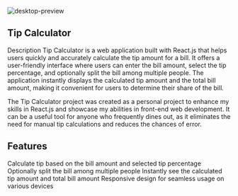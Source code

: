 
![desktop-preview](https://github.com/Abashidzeofficial/Tip-calculator-react/assets/114133338/8a95b921-959a-48ff-9490-451070f3d195)

## Tip Calculator
Description
Tip Calculator is a web application built with React.js that helps users quickly and accurately calculate the tip amount for a bill. It offers a user-friendly interface where users can enter the bill amount, select the tip percentage, and optionally split the bill among multiple people. The application instantly displays the calculated tip amount and the total bill amount, making it convenient for users to determine their share of the bill.

The Tip Calculator project was created as a personal project to enhance my skills in React.js and showcase my abilities in front-end web development. It can be a useful tool for anyone who frequently dines out, as it eliminates the need for manual tip calculations and reduces the chances of error.

## Features
Calculate tip based on the bill amount and selected tip percentage
Optionally split the bill among multiple people
Instantly see the calculated tip amount and total bill amount
Responsive design for seamless usage on various devices
